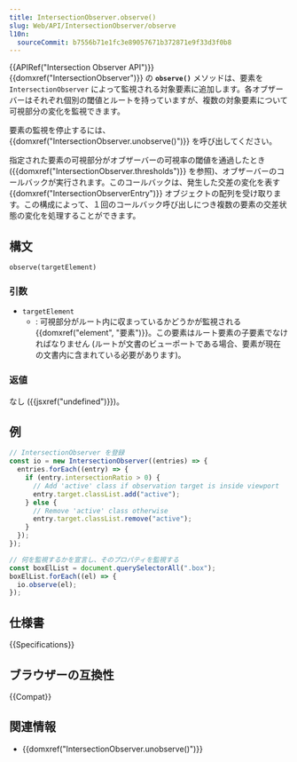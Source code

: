 ```yaml
---
title: IntersectionObserver.observe()
slug: Web/API/IntersectionObserver/observe
l10n:
  sourceCommit: b7556b71e1fc3e89057671b372871e9f33d3f0b8
---
```


{{APIRef("Intersection Observer API")}}
{{domxref("IntersectionObserver")}} の **`observe()`** メソッドは、要素を `IntersectionObserver` によって監視される対象要素に追加します。各オブザーバーはそれぞれ個別の閾値とルートを持っていますが、複数の対象要素について可視部分の変化を監視できます。

要素の監視を停止するには、 {{domxref("IntersectionObserver.unobserve()")}} を呼び出してください。

指定された要素の可視部分がオブザーバーの可視率の閾値を通過したとき ({{domxref("IntersectionObserver.thresholds")}} を参照)、オブザーバーのコールバックが実行されます。このコールバックは、発生した交差の変化を表す {{domxref("IntersectionObserverEntry")}} オブジェクトの配列を受け取ります。この構成によって、１回のコールバック呼び出しにつき複数の要素の交差状態の変化を処理することができます。

## 構文

```js-nolint
observe(targetElement)
```

### 引数

- `targetElement`
  - : 可視部分がルート内に収まっているかどうかが監視される{{domxref("element", "要素")}}。この要素はルート要素の子要素でなければなりません (ルートが文書のビューポートである場合、要素が現在の文書内に含まれている必要があります)。

### 返値

なし ({{jsxref("undefined")}})。

## 例

```js
// IntersectionObserver を登録
const io = new IntersectionObserver((entries) => {
  entries.forEach((entry) => {
    if (entry.intersectionRatio > 0) {
      // Add 'active' class if observation target is inside viewport
      entry.target.classList.add("active");
    } else {
      // Remove 'active' class otherwise
      entry.target.classList.remove("active");
    }
  });
});

// 何を監視するかを宣言し、そのプロパティを監視する
const boxElList = document.querySelectorAll(".box");
boxElList.forEach((el) => {
  io.observe(el);
});
```

## 仕様書

{{Specifications}}

## ブラウザーの互換性

{{Compat}}

## 関連情報

- {{domxref("IntersectionObserver.unobserve()")}}
